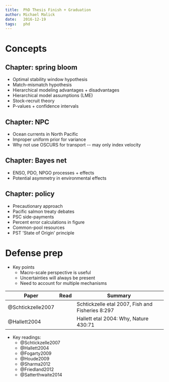 ```yaml
---
title:  PhD Thesis Finish + Graduation
author: Michael Malick
date:   2016-12-19
tags:   phd
---
```


# Concepts

## Chapter: spring bloom
- Optimal stability window hypothesis
- Match-mismatch hypothesis
- Hierarchical modeling advantages + disadvantages
- Hierarchical model assumptions (LME)
- Stock-recruit theory
- P-values + confidence intervals


## Chapter: NPC
- Ocean currents in North Pacific
- Improper uniform prior for variance
- Why not use OSCURS for transport -- may only index velocity


## Chapter: Bayes net
- ENSO, PDO, NPGO processes + effects
- Potential asymmetry in environmental effects


## Chapter: policy
- Precautionary approach
- Pacific salmon treaty debates
- PSC side-payments
- Percent error calculations in figure
- Common-pool resources
- PST 'State of Origin' principle



# Defense prep

- Key points
  - Macro-scale perspective is useful
  - Uncertainties will always be present
  - Need to account for multiple mechanisms

| Paper             | Read | Summary                                          |
|-------------------|------|--------------------------------------------------|
| @Schtickzelle2007 |      | Schtickzelle etal 2007, Fish and Fisheries 8:297 |
| @Hallett2004      |      | Hallett etal 2004: Why, Nature 430:71            |

- Key readings:
  - @Schtickzelle2007
  - @Hallett2004
  - @Fogarty2009
  - @Houde2009
  - @Sharma2012
  - @Friedland2012
  - @Satterthwaite2014

